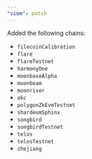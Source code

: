```yaml
---
"viem": patch
---
```


Added the following chains:

- `filecoinCalibration`
- `flare`
- `flareTestnet`
- `harmonyOne`
- `moonbaseAlpha`
- `moonbeam`
- `moonriver`
- `okc`
- `polygonZkEvmTestnet`
- `shardeumSphinx`
- `songbird`
- `songbirdTestnet`
- `telos`
- `telosTestnet`
- `zhejiang`